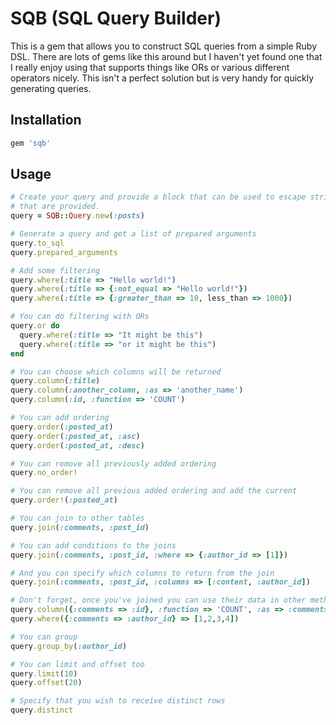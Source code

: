 # SQB (SQL Query Builder)

This is a gem that allows you to construct SQL queries from a simple Ruby DSL. There are lots of gems like this around but I haven't yet found one that I really enjoy using that supports things like ORs or various different operators nicely. This isn't a perfect solution but is very handy for quickly generating queries.

## Installation

```ruby
gem 'sqb'
```

## Usage

```ruby
# Create your query and provide a block that can be used to escape string values
# that are provided.
query = SQB::Query.new(:posts)

# Generate a query and get a list of prepared arguments
query.to_sql
query.prepared_arguments

# Add some filtering
query.where(:title => "Hello world!")
query.where(:title => {:not_equal => "Hello world!"})
query.where(:title => {:greater_than => 10, less_than => 1000})

# You can do filtering with ORs
query.or do
  query.where(:title => "It might be this")
  query.where(:title => "or it might be this")
end

# You can choose which columns will be returned
query.column(:title)
query.column(:another_column, :as => 'another_name')
query.column(:id, :function => 'COUNT')

# You can add ordering
query.order(:posted_at)
query.order(:posted_at, :asc)
query.order(:posted_at, :desc)

# You can remove all previously added ordering
query.no_order!

# You can remove all previous added ordering and add the current
query.order!(:posted_at)

# You can join to other tables
query.join(:comments, :post_id)

# You can add conditions to the joins
query.join(:comments, :post_id, :where => {:author_id => [1]})

# And you can specify which columns to return from the join
query.join(:comments, :post_id, :columns => [:content, :author_id])

# Don't forget, once you've joined you can use their data in other methods
query.column({:comments => :id}, :function => 'COUNT', :as => :comments_count)
query.where({:comments => :author_id} => [1,2,3,4])

# You can group
query.group_by(:author_id)

# You can limit and offset too
query.limit(10)
query.offset(20)

# Specify that you wish to receive distinct rows
query.distinct
```
